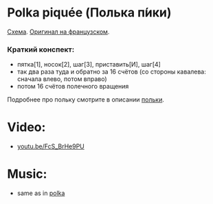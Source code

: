 Polka piquée (Полька п́ики)
========
[Схема](https://translate.google.ru/translate?hl=en&sl=fr&tl=ru&u=http%3A%2F%2Fdansesbretonnes.gwalarn.org%2Fdanses%2Fpolka_piquee.html&sandbox=1). [Оригинал на французском](http://dansesbretonnes.gwalarn.org/danses/polka_piquee.html).

### Краткий конспект:

- пятка[1], носок[2], шаг[3], приставить[И], шаг[4]
- так два раза туда и обратно за 16 счётов (со стороны кавалева: сначала влево, потом вправо)
- потом 16 счётов полечного вращения

Подробнее про польку смотрите в описании [польки](polka.md).

Video:
======
- [youtu.be/FcS_BrHe9PU](https://www.youtube.com/watch?v=FcS_BrHe9PU)

Music:
======
- same as in [polka](polka.md)
